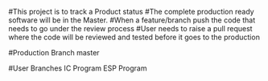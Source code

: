 #This project is to track a Product status
#The complete production ready software will be in the Master. 
#When a feature/branch push the code that needs to go under the review process
#User needs to raise a pull request where the code will be reviewed and tested before it goes to the production

#Production Branch
master

#User Branches
IC Program
ESP Program

